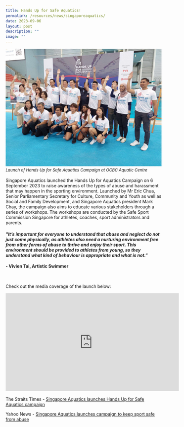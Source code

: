 ```yaml
---
title: Hands Up for Safe Aquatics!
permalink: /resources/news/singaporeaquatics/
date: 2023-09-06
layout: post
description: ""
image: ""
---
```

![](/images/Resources%20Images/saq_picture%201.jpeg)
<i> <font size="-1"> Launch of Hands Up for Safe Aquatics Campaign at OCBC Aquatic Centre </font></i>
<br><br>
Singapore Aquatics launched the Hands Up for Aquatics Campaign on 6 September 2023 to raise awareness of the types of abuse and harassment that may happen in the sporting environment. Launched by Mr Eric Chua, Senior Parliamentary Secretary for Culture, Community and Youth as well as Social and Family Development, and Singapore Aquatics president Mark Chay, the campaign also aims to educate various stakeholders through a series of workshops. The workshops are conducted by the Safe Sport Commission Singapore for  athletes, coaches, sport administrators and parents.

<h4> <i> "It’s important for everyone to understand that abuse and neglect do not just come physically, as athletes also need a nurturing environment free from other forms of abuse to thrive and enjoy their sport. This environment should be provided to athletes from young, so they understand what kind of behaviour is appropriate and what is not."</i> </h4>
<b> - Vivien Tai, Artistic Swimmer</b>



<br><br>
Check out the media coverage of the launch below:

<iframe allowfullscreen="" allow="accelerometer; autoplay; clipboard-write; encrypted-media; gyroscope; picture-in-picture; web-share" frameborder="0" title="YouTube video player" src="https://www.youtube.com/embed/JRcImMLJA5w?si=vwoQaE1-LxKB_Wkx" height="315" width="560"></iframe>


The Straits Times - [Singapore Aquatics launches Hands Up for Safe Aquatics campaign](https://www.straitstimes.com/sport/singapore-aquatics-launches-hands-up-for-safe-aquatics-campaign)

Yahoo News - [Singapore Aquatics launches campaign to keep sport safe from abuse](https://sg.news.yahoo.com/singapore-aquatics-campaign-keep-sport-safe-abuse-014513873.html?guccounter=1&amp;guce_referrer=aHR0cHM6Ly93d3cuZ29vZ2xlLmNvbS8&amp;guce_referrer_sig=AQAAAImqfuTOjg47AOD5J3-Lg3OAaJcCB2cMBPiZNyotU3konwMCRm8MrFsfuHeyDX5OlwxSQC2gXgMTQ6ZCVH89cFgbn_7_pU0eiUt-TXGWxXbYccXEihn8VulcgWdB2Ye0dRiJGGVeRtOhksfZcxE0712ut9XMdP1MMJubwXCNaLQl)